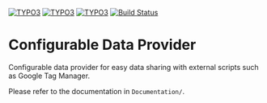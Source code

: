 [![TYPO3](https://img.shields.io/badge/TYPO3-8.7-green.svg?style=flat-square)](https://typo3.org/) 
[![TYPO3](https://img.shields.io/badge/TYPO3-9.5-green.svg?style=flat-square)](https://typo3.org/)
[![TYPO3](https://img.shields.io/badge/TYPO3-10.2-green.svg?style=flat-square)](https://typo3.org/)
[![Build Status](https://github.com/pixelant/pxa_data_provider/workflows/CI/badge.svg)](https://github.com/pixelant/pxa_data_provider/actions)


# Configurable Data Provider

Configurable data provider for easy data sharing with external scripts such as Google Tag Manager.

Please refer to the documentation in `Documentation/`.
